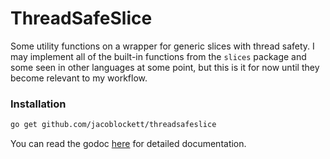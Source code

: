 # ThreadSafeSlice

Some utility functions on a wrapper for generic slices with thread safety. I may implement all of the built-in functions from the `slices` package and some seen in other languages at some point, but this is it for now until they become relevant to my workflow.

### Installation

```bash
go get github.com/jacoblockett/threadsafeslice
```

You can read the godoc [here](https://pkg.go.dev/github.com/jacoblockett/threadsafeslice) for detailed documentation.
